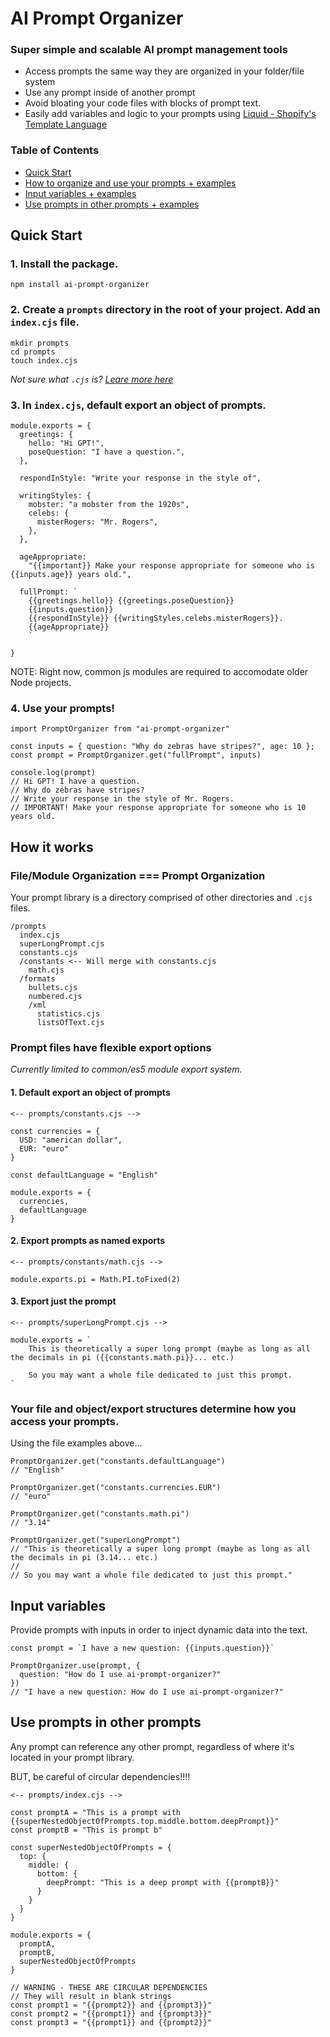# AI Prompt Organizer

### Super simple and scalable AI prompt management tools

- Access prompts the same way they are organized in your folder/file system
- Use any prompt inside of another prompt
- Avoid bloating your code files with blocks of prompt text.
- Easily add variables and logic to your prompts using [Liquid - Shopify's Template Language](https://liquidjs.com/tutorials/intro-to-liquid.html)

### Table of Contents

- [Quick Start](#quick-start)
- [How to organize and use your prompts + examples](#how-it-works)
- [Input variables + examples](#input-variables)
- [Use prompts in other prompts + examples](#use-prompts-in-other-prompts)


## Quick Start

### 1. Install the package.

```
npm install ai-prompt-organizer
```

### 2. Create a `prompts` directory in the root of your project. Add an `index.cjs` file.

```
mkdir prompts
cd prompts
touch index.cjs
```

_Not sure what `.cjs` is? [Leare more here](https://codingforseo.com/blog/mjs-vs-cjs-files/)_

### 3. In `index.cjs`, default export an object of prompts.

```
module.exports = {
  greetings: {
    hello: "Hi GPT!",
    poseQuestion: "I have a question.",
  },

  respondInStyle: "Write your response in the style of",

  writingStyles: {
    mobster: "a mobster from the 1920s",
    celebs: {
      misterRogers: "Mr. Rogers",
    },
  },

  ageAppropriate:
    "{{important}} Make your response appropriate for someone who is {{inputs.age}} years old.",

  fullPrompt: `
    {{greetings.hello}} {{greetings.poseQuestion}}
    {{inputs.question}}
    {{respondInStyle}} {{writingStyles.celebs.misterRogers}}.
    {{ageAppropriate}}
    `

}
```

NOTE: Right now, common js modules are required to accomodate older Node projects.

### 4. Use your prompts!

```
import PromptOrganizer from "ai-prompt-organizer"

const inputs = { question: "Why do zebras have stripes?", age: 10 };
const prompt = PromptOrganizer.get("fullPrompt", inputs)

console.log(prompt)
// Hi GPT! I have a question.
// Why do zebras have stripes?
// Write your response in the style of Mr. Rogers.
// IMPORTANT! Make your response appropriate for someone who is 10 years old.
```

## How it works

### File/Module Organization === Prompt Organization

Your prompt library is a directory comprised of other directories and `.cjs` files.

```
/prompts
  index.cjs
  superLongPrompt.cjs
  constants.cjs
  /constants <-- Will merge with constants.cjs
    math.cjs
  /formats
    bullets.cjs
    numbered.cjs
    /xml
      statistics.cjs
      listsOfText.cjs

```

### Prompt files have flexible export options

_Currently limited to common/es5 module export system._

#### 1. Default export an object of prompts

```
<-- prompts/constants.cjs -->

const currencies = {
  USD: "american dollar",
  EUR: "euro"
}

const defaultLanguage = "English"

module.exports = {
  currencies,
  defaultLanguage
}
```

#### 2. Export prompts as named exports

```
<-- prompts/constants/math.cjs -->

module.exports.pi = Math.PI.toFixed(2)

```

#### 3. Export just the prompt

```
<-- prompts/superLongPrompt.cjs -->

module.exports = `
    This is theoretically a super long prompt (maybe as long as all the decimals in pi ({{constants.math.pi}}... etc.)

    So you may want a whole file dedicated to just this prompt.
`

```

### Your file and object/export structures determine how you access your prompts.

Using the file examples above...

```
PromptOrganizer.get("constants.defaultLanguage")
// "English"

PromptOrganizer.get("constants.currencies.EUR")
// "euro"

PromptOrganizer.get("constants.math.pi")
// "3.14"

PromptOrganizer.get("superLongPrompt")
// "This is theoretically a super long prompt (maybe as long as all the decimals in pi (3.14... etc.)
//
// So you may want a whole file dedicated to just this prompt."
```
## Input variables
Provide prompts with inputs in order to inject dynamic data into the text.

```
const prompt = `I have a new question: {{inputs.question}}`

PromptOrganizer.use(prompt, {
  question: "How do I use ai-prompt-organizer?"
})
// "I have a new question: How do I use ai-prompt-organizer?"
```

## Use prompts in other prompts

Any prompt can reference any other prompt, regardless of where it's located in your prompt library.

BUT, be careful of circular dependencies!!!!

```
<-- prompts/index.cjs -->

const promptA = "This is a prompt with {{superNestedObjectOfPrompts.top.middle.bottom.deepPrompt}}"
const promptB = "This is prompt b"

const superNestedObjectOfPrompts = {
  top: {
    middle: {
      bottom: {
        deepPrompt: "This is a deep prompt with {{promptB}}"
      }
    }
  }
}

module.exports = {
  promptA,
  promptB,
  superNestedObjectOfPrompts
}

// WARNING - THESE ARE CIRCULAR DEPENDENCIES
// They will result in blank strings
const prompt1 = "{{prompt2}} and {{prompt3}}"
const prompt2 = "{{prompt1}} and {{prompt3}}"
const prompt3 = "{{prompt1}} and {{prompt2}}"
```





